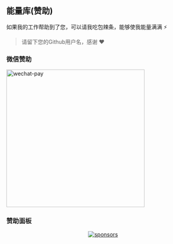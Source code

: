 ## 能量库(赞助) 

如果我的工作帮助到了您，可以请我吃包辣条，能够使我能量满满 ⚡

> 请留下您的Github用户名，感谢 ❤

### 微信赞助

<img src="https://github.com/Skiyee/sponsors/assets/120664167/ce676989-3861-4c67-909c-a74517923620" alt="wechat-pay" width="360" />

### 赞助面板

<p align="center">
  <a href="https://github.com/Skiyee/sponsors">
    <img alt="sponsors" src="https://cdn.jsdelivr.net/gh/Skiyee/Skiyee@main/sponsors.svg"/>
  </a>
</p>
